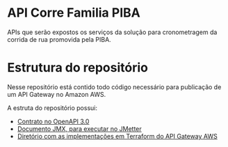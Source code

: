 # API Corre Familia PIBA

APIs que serão expostos os serviços da solução para cronometragem da corrida de rua promovida pela PIBA.

# Estrutura do repositório

Nesse repositório está contido todo código necessário para publicação de um API Gateway no Amazon AWS.

A estruta do repositório possui:
 - [Contrato no OpenAPI 3.0](./contract/swagger.yml)
 - [Documento JMX, para executar no JMetter](./contract/Corre%20Familia%20PIBA.jmx)
 - [Diretório com as implementações em Terraform do API Gateway AWS](./infra)